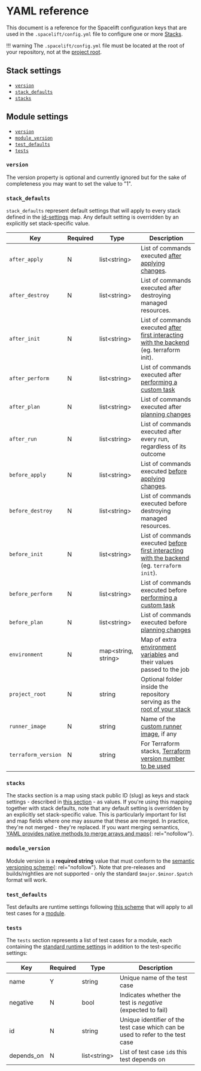 # YAML reference

This document is a reference for the Spacelift configuration keys that are used in the `.spacelift/config.yml` file to configure one or more [Stacks](../../stack/README.md).

!!! warning
    The `.spacelift/config.yml` file must be located at the root of your repository, not at the [project root](../../stack/stack-settings.md#project-root).

## Stack settings

- [`version`](runtime-yaml-reference.md#version)
- [`stack_defaults`](runtime-yaml-reference.md#stack_defaults)
- [`stacks`](runtime-yaml-reference.md#stacks)

## Module settings

- [`version`](runtime-yaml-reference.md#version)
- [`module_version`](runtime-yaml-reference.md#module_version)
- [`test_defaults`](runtime-yaml-reference.md#test_defaults)
- [`tests`](runtime-yaml-reference.md#tests)

### `version`

The version property is optional and currently ignored but for the sake of completeness you may want to set the value to "1".

### `stack_defaults`

`stack_defaults` represent default settings that will apply to every stack defined in the [id-settings](runtime-yaml-reference.md#stack-id) map. Any default setting is overridden by an explicitly set stack-specific value.

| Key                 | Required | Type                 | Description                                                                                                                                      |
| ------------------- | -------- | -------------------- | ------------------------------------------------------------------------------------------------------------------------------------------------ |
| `after_apply`       | N        | list<string\>        | List of commands executed [after applying changes](../../stack/stack-settings.md#before-apply-scripts).                                          |
| `after_destroy`     | N        | list<string\>        | List of commands executed after destroying managed resources.                                                                                    |
| `after_init`        | N        | list<string\>        | List of commands executed [after first interacting with the backend](../../stack/stack-settings.md#before-init-scripts) (eg. terraform init).    |
| `after_perform`     | N        | list<string\>        | List of commands executed after [performing a custom task](../../run/task.md#performing-a-task)                                                  |
| `after_plan`        | N        | list<string\>        | List of commands executed after [planning changes](../../run/proposed.md#planning)                                                               |
| `after_run`        | N        | list<string\>        | List of commands executed after every run, regardless of its outcome                                                               |
| `before_apply`      | N        | list<string\>        | List of commands executed [before applying changes](../../stack/stack-settings.md#before-apply-scripts).                                         |
| `before_destroy`    | N        | list<string\>        | List of commands executed before destroying managed resources.                                                                                   |
| `before_init`       | N        | list<string\>        | List of commands executed [before first interacting with the backend](../../stack/stack-settings.md#before-init-scripts) (eg. `terraform init`). |
| `before_perform`    | N        | list<string\>        | List of commands executed before [performing a custom task](../../run/task.md#performing-a-task)                                                 |
| `before_plan`       | N        | list<string\>        | List of commands executed before [planning changes](../../run/proposed.md#planning)                                                              |
| `environment`       | N        | map<string, string\> | Map of extra [environment variables](../environment.md#environment-variables) and their values passed to the job                                 |
| `project_root`      | N        | string               | Optional folder inside the repository serving as the [root of your stack](../../stack/stack-settings.md#project-root)                            |
| `runner_image`      | N        | string               | Name of the [custom runner image](../../stack/stack-settings.md#runner-image), if any                                                            |
| `terraform_version` | N        | string               | For Terraform stacks, [Terraform version number to be used](../../../vendors/terraform/version-management.md#intro-to-terraform-versioning)      |

### `stacks`

The stacks section is a map using stack public ID (slug) as keys and stack settings - described in [this section](runtime-yaml-reference.md#stack_defaults) - as values. If you're using this mapping together with stack defaults, note that any default setting is overridden by an explicitly set stack-specific value. This is particularly important for list and map fields where one may assume that these are merged. In practice, they're not merged - they're replaced. If you want merging semantics, [YAML provides native methods to merge arrays and maps](http://blogs.perl.org/users/tinita/2019/05/reusing-data-with-yaml-anchors-aliases-and-merge-keys.html){: rel="nofollow"}.

### `module_version`

Module version is a **required string** value that must conform to the [semantic versioning scheme](https://semver.org/){: rel="nofollow"}. Note that pre-releases and builds/nightlies are not supported - only the standard `$major.$minor.$patch` format will work.

### `test_defaults`

Test defaults are runtime settings following [this scheme](runtime-yaml-reference.md#stack_defaults) that will apply to all test cases for a [module](../../../vendors/terraform/module-registry.md).

### `tests`

The `tests` section represents a list of test cases for a module, each containing the [standard runtime settings](runtime-yaml-reference.md#stack_defaults) in addition to the test-specific settings:

| Key        | Required | Type          | Description                                                                    |
| ---------- | -------- | ------------- | ------------------------------------------------------------------------------ |
| name       | Y        | string        | Unique name of the test case                                                   |
| negative   | N        | bool          | Indicates whether the test is _negative_ (expected to fail)                    |
| id         | N        | string        | Unique identifier of the test case which can be used to refer to the test case |
| depends_on | N        | list<string\> | List of test case `id`s this test depends on                                   |
